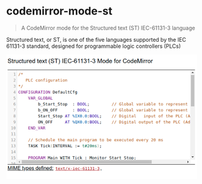 # codemirror-mode-st
> A CodeMirror mode for the Structured text (ST) IEC-61131-3 language

Structured text, or ST, is one of the five languages supported by the 
IEC 61131-3 standard, designed for programmable logic controllers (PLCs)

![Screenshot](https://github.com/maxim-s-barabash/codemirror-mode-st/blob/master/doc/screenshot.png?raw=true)

